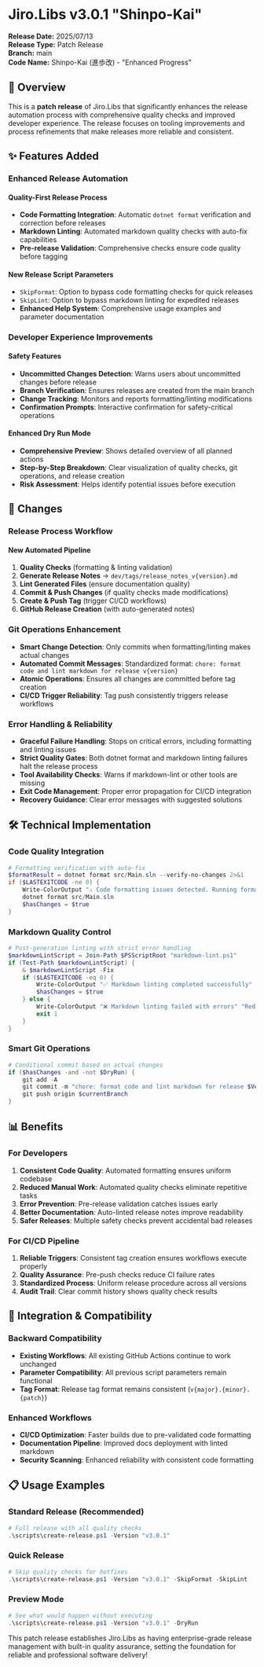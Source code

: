 # Jiro.Libs v3.0.1 "Shinpo-Kai"

**Release Date:** 2025/07/13  
**Release Type:** Patch Release  
**Branch:** main  
**Code Name:** Shinpo-Kai (進歩改) - "Enhanced Progress"

## 🎉 Overview

This is a **patch release** of Jiro.Libs that significantly enhances the release automation process with comprehensive quality checks and improved developer experience. The release focuses on tooling improvements and process refinements that make releases more reliable and consistent.

## ✨ Features Added

### Enhanced Release Automation

#### **Quality-First Release Process**

- **Code Formatting Integration**: Automatic `dotnet format` verification and correction before releases
- **Markdown Linting**: Automated markdown quality checks with auto-fix capabilities
- **Pre-release Validation**: Comprehensive checks ensure code quality before tagging

#### **New Release Script Parameters**

- `SkipFormat`: Option to bypass code formatting checks for quick releases
- `SkipLint`: Option to bypass markdown linting for expedited releases
- **Enhanced Help System**: Comprehensive usage examples and parameter documentation

### Developer Experience Improvements

#### **Safety Features**

- **Uncommitted Changes Detection**: Warns users about uncommitted changes before release
- **Branch Verification**: Ensures releases are created from the main branch
- **Change Tracking**: Monitors and reports formatting/linting modifications
- **Confirmation Prompts**: Interactive confirmation for safety-critical operations

#### **Enhanced Dry Run Mode**

- **Comprehensive Preview**: Shows detailed overview of all planned actions
- **Step-by-Step Breakdown**: Clear visualization of quality checks, git operations, and release creation
- **Risk Assessment**: Helps identify potential issues before execution

## 🔄 Changes

### Release Process Workflow

#### **New Automated Pipeline**

1. **Quality Checks** (formatting & linting validation)
2. **Generate Release Notes** → `dev/tags/release_notes_v{version}.md`
3. **Lint Generated Files** (ensure documentation quality)
4. **Commit & Push Changes** (if quality checks made modifications)
5. **Create & Push Tag** (trigger CI/CD workflows)
6. **GitHub Release Creation** (with auto-generated notes)

### Git Operations Enhancement

- **Smart Change Detection**: Only commits when formatting/linting makes actual changes
- **Automated Commit Messages**: Standardized format: `chore: format code and lint markdown for release v{version}`
- **Atomic Operations**: Ensures all changes are committed before tag creation
- **CI/CD Trigger Reliability**: Tag push consistently triggers release workflows

### Error Handling & Reliability

- **Graceful Failure Handling**: Stops on critical errors, including formatting and linting issues
- **Strict Quality Gates**: Both dotnet format and markdown linting failures halt the release process
- **Tool Availability Checks**: Warns if markdown-lint or other tools are missing
- **Exit Code Management**: Proper error propagation for CI/CD integration
- **Recovery Guidance**: Clear error messages with suggested solutions

## 🛠️ Technical Implementation

### Code Quality Integration

```powershell
# Formatting verification with auto-fix
$formatResult = dotnet format src/Main.sln --verify-no-changes 2>&1
if ($LASTEXITCODE -ne 0) {
    Write-ColorOutput "⚠️ Code formatting issues detected. Running format..." "Yellow"
    dotnet format src/Main.sln
    $hasChanges = $true
}
```

### Markdown Quality Control

```powershell
# Post-generation linting with strict error handling
$markdownLintScript = Join-Path $PSScriptRoot "markdown-lint.ps1"
if (Test-Path $markdownLintScript) {
    & $markdownLintScript -Fix
    if ($LASTEXITCODE -eq 0) {
        Write-ColorOutput "✅ Markdown linting completed successfully" "Green"
        $hasChanges = $true
    } else {
        Write-ColorOutput "❌ Markdown linting failed with errors" "Red"
        exit 1
    }
}
```

### Smart Git Operations

```powershell
# Conditional commit based on actual changes
if ($hasChanges -and -not $DryRun) {
    git add -A
    git commit -m "chore: format code and lint markdown for release $Version"
    git push origin $currentBranch
}
```

## 📊 Benefits

### For Developers

1. **Consistent Code Quality**: Automated formatting ensures uniform codebase
2. **Reduced Manual Work**: Automated quality checks eliminate repetitive tasks
3. **Error Prevention**: Pre-release validation catches issues early
4. **Better Documentation**: Auto-linted release notes improve readability
5. **Safer Releases**: Multiple safety checks prevent accidental bad releases

### For CI/CD Pipeline

1. **Reliable Triggers**: Consistent tag creation ensures workflows execute properly
2. **Quality Assurance**: Pre-push checks reduce CI failure rates
3. **Standardized Process**: Uniform release procedure across all versions
4. **Audit Trail**: Clear commit history shows quality check results

## 🔄 Integration & Compatibility

### Backward Compatibility

- **Existing Workflows**: All existing GitHub Actions continue to work unchanged
- **Parameter Compatibility**: All previous script parameters remain functional
- **Tag Format**: Release tag format remains consistent (`v{major}.{minor}.{patch}`)

### Enhanced Workflows

- **CI/CD Optimization**: Faster builds due to pre-validated code formatting
- **Documentation Pipeline**: Improved docs deployment with linted markdown
- **Security Scanning**: Enhanced reliability with consistent code formatting

## 📋 Usage Examples

### Standard Release (Recommended)

```powershell
# Full release with all quality checks
.\scripts\create-release.ps1 -Version "v3.0.1"
```

### Quick Release

```powershell
# Skip quality checks for hotfixes
.\scripts\create-release.ps1 -Version "v3.0.1" -SkipFormat -SkipLint
```

### Preview Mode

```powershell
# See what would happen without executing
.\scripts\create-release.ps1 -Version "v3.0.1" -DryRun
```

This patch release establishes Jiro.Libs as having enterprise-grade release management with built-in quality assurance, setting the foundation for reliable and professional software delivery!

